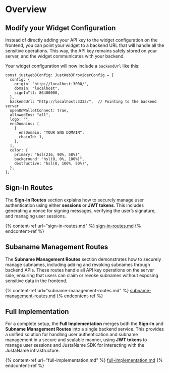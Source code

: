 # Overview

## Modify your Widget Configuration

Instead of directly adding your API key to the widget configuration on the frontend, you can point your widget to a backend URL that will handle all the sensitive operations. This way, the API key remains safely stored on your server, and the widget communicates with your backend.

Your widget configuration will now include a `backendUrl` like this:

```tsx
const justweb3Config: JustWeb3ProviderConfig = {
  config: {
    origin: "http://localhost:3000/",
    domain: "localhost",
    signInTtl: 86400000,
  },
  backendUrl: "http://localhost:3333/",  // Pointing to the backend server
  openOnWalletConnect: true,
  allowedEns: "all",
  logo: "",
  ensDomains: [
    {
      ensDomain: "YOUR ENS DOMAIN",
      chainId: 1,
    },
  ],
  color: {
    primary: "hsl(216, 90%, 58%)",
    background: "hsl(0, 0%, 100%)",
    destructive: "hsl(0, 100%, 50%)",
  },
};
```

## Sign-In Routes

The **Sign-In Routes** section explains how to securely manage user authentication using either **sessions** or **JWT tokens**. This includes generating a nonce for signing messages, verifying the user’s signature, and managing user sessions.&#x20;

{% content-ref url="sign-in-routes.md" %}
[sign-in-routes.md](sign-in-routes.md)
{% endcontent-ref %}

## Subaname Management Routes

The **Subname Management Routes** section demonstrates how to securely manage subnames, including adding and revoking subnames through backend APIs. These routes handle all API key operations on the server side, ensuring that users can claim or revoke subnames without exposing sensitive data in the frontend.

{% content-ref url="subname-management-routes.md" %}
[subname-management-routes.md](subname-management-routes.md)
{% endcontent-ref %}

## Full Implementation

For a complete setup, the **Full Implementation** merges both the **Sign-In** and **Subname Management Routes** into a single backend service. This provides a unified solution for handling user authentication and subname management in a secure and scalable manner, using **JWT tokens** to manage user sessions and JustaName SDK for interacting with the JustaName infrastructure.

{% content-ref url="full-implementation.md" %}
[full-implementation.md](full-implementation.md)
{% endcontent-ref %}
